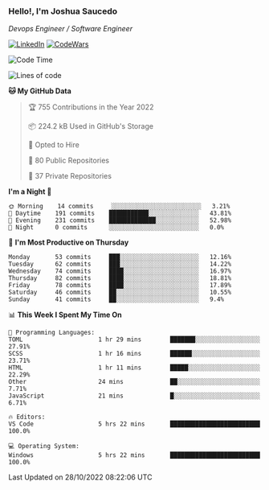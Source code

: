 ### Hello!, I'm Joshua Saucedo
*Devops Engineer / Software Engineer*  

[![LinkedIn](https://img.shields.io/badge/LinkedIn-0073b1?logo=linkedin&style=flat-square&logoColor=white)](https://www.linkedin.com/in/joshua-nathanael-saucedo-uriarte-bb0336169/)
[![CodeWars](https://www.codewars.com/users/joshuansu0897/badges/micro)](https://www.codewars.com/users/joshuansu0897)

<!--START_SECTION:waka-->
![Code Time](http://img.shields.io/badge/Code%20Time-258%20hrs%2019%20mins-blue)

![Lines of code](https://img.shields.io/badge/From%20Hello%20World%20I%27ve%20Written-2%20Million%20lines%20of%20code-blue)

**🐱 My GitHub Data** 

> 🏆 755 Contributions in the Year 2022
 > 
> 📦 224.2 kB Used in GitHub's Storage 
 > 
> 💼 Opted to Hire
 > 
> 📜 80 Public Repositories 
 > 
> 🔑 37 Private Repositories  
 > 
**I'm a Night 🦉** 

```text
🌞 Morning    14 commits     ░░░░░░░░░░░░░░░░░░░░░░░░░   3.21% 
🌆 Daytime    191 commits    ███████████░░░░░░░░░░░░░░   43.81% 
🌃 Evening    231 commits    █████████████░░░░░░░░░░░░   52.98% 
🌙 Night      0 commits      ░░░░░░░░░░░░░░░░░░░░░░░░░   0.0%

```
📅 **I'm Most Productive on Thursday** 

```text
Monday       53 commits     ███░░░░░░░░░░░░░░░░░░░░░░   12.16% 
Tuesday      62 commits     ███░░░░░░░░░░░░░░░░░░░░░░   14.22% 
Wednesday    74 commits     ████░░░░░░░░░░░░░░░░░░░░░   16.97% 
Thursday     82 commits     ████░░░░░░░░░░░░░░░░░░░░░   18.81% 
Friday       78 commits     ████░░░░░░░░░░░░░░░░░░░░░   17.89% 
Saturday     46 commits     ██░░░░░░░░░░░░░░░░░░░░░░░   10.55% 
Sunday       41 commits     ██░░░░░░░░░░░░░░░░░░░░░░░   9.4%

```


📊 **This Week I Spent My Time On** 

```text
💬 Programming Languages: 
TOML                     1 hr 29 mins        ███████░░░░░░░░░░░░░░░░░░   27.91% 
SCSS                     1 hr 16 mins        ██████░░░░░░░░░░░░░░░░░░░   23.71% 
HTML                     1 hr 11 mins        █████░░░░░░░░░░░░░░░░░░░░   22.29% 
Other                    24 mins             ██░░░░░░░░░░░░░░░░░░░░░░░   7.71% 
JavaScript               21 mins             █░░░░░░░░░░░░░░░░░░░░░░░░   6.71%

🔥 Editors: 
VS Code                  5 hrs 22 mins       █████████████████████████   100.0%

💻 Operating System: 
Windows                  5 hrs 22 mins       █████████████████████████   100.0%

```


 Last Updated on 28/10/2022 08:22:06 UTC
<!--END_SECTION:waka-->
